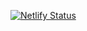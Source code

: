 [![Netlify Status](https://api.netlify.com/api/v1/badges/c58f3833-89b5-439b-8679-ed3606f76ee2/deploy-status)](https://app.netlify.com/sites/venicerivercollection/deploys)
